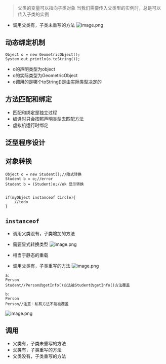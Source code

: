>父类的变量可以指向子类对象
>当我们需要传入父类型的实例时，总是可以传入子类的实例


- 调用父类有，子类未重写的方法
![image.png](https://obsidian-1326430649.cos.ap-chongqing.myqcloud.com/pic/202405091029186.png)

## 动态绑定机制
```
Object o = new GeometricObject();
System.out.println(o.toString());
```
- o的声明类型为object
- o的实际类型为GeometricObject
- o调用的是哪个toString()是由实际类型决定的
## 方法匹配和绑定
- 匹配和绑定是独立过程
- 编译时只会按照声明类型去匹配方法
- 虚拟机运行时绑定
## 泛型程序设计 
## 对象转换
```
Object o = new Student();//隐式转换
Student b = o;//error
Student b = (Student)o;//ok 显示转换


if(myObject instanceof Circle){
	//todo
}
```

## `instanceof`
- 调用父类没有，子类增加的方法
- 需要显式转换类型
![image.png](https://obsidian-1326430649.cos.ap-chongqing.myqcloud.com/pic/202405091039608.png)
- 相当于静态的重载

- 调用父类有，子类重写的方法
![image.png](https://obsidian-1326430649.cos.ap-chongqing.myqcloud.com/pic/202405091044295.png)
```
a:
Person 
Student//Person的getInfo()方法被Student的getInfo()方法覆盖

b:
Person
Person//注意：私有方法不能被覆盖
```
![image.png](https://obsidian-1326430649.cos.ap-chongqing.myqcloud.com/pic/202405091135752.png)


## 调用
- 父类有，子类未重写的方法
- 父类有，子类重写的方法
- 父类没有，子类重写的方法